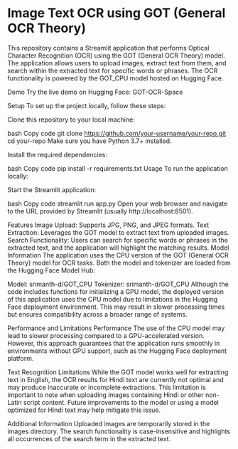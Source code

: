 # Image Text OCR using GOT (General OCR Theory)
This repository contains a Streamlit application that performs Optical Character Recognition (OCR) using the GOT (General OCR Theory) model. The application allows users to upload images, extract text from them, and search within the extracted text for specific words or phrases. The OCR functionality is powered by the GOT_CPU model hosted on Hugging Face.

Demo
Try the live demo on Hugging Face: GOT-OCR-Space

Setup
To set up the project locally, follow these steps:

Clone this repository to your local machine:

bash
Copy code
git clone https://github.com/your-username/your-repo.git
cd your-repo
Make sure you have Python 3.7+ installed.

Install the required dependencies:

bash
Copy code
pip install -r requirements.txt
Usage
To run the application locally:

Start the Streamlit application:

bash
Copy code
streamlit run app.py
Open your web browser and navigate to the URL provided by Streamlit (usually http://localhost:8501).

Features
Image Upload: Supports JPG, PNG, and JPEG formats.
Text Extraction: Leverages the GOT model to extract text from uploaded images.
Search Functionality: Users can search for specific words or phrases in the extracted text, and the application will highlight the matching results.
Model Information
The application uses the CPU version of the GOT (General OCR Theory) model for OCR tasks. Both the model and tokenizer are loaded from the Hugging Face Model Hub:

Model: srimanth-d/GOT_CPU
Tokenizer: srimanth-d/GOT_CPU
Although the code includes functions for initializing a GPU model, the deployed version of this application uses the CPU model due to limitations in the Hugging Face deployment environment. This may result in slower processing times but ensures compatibility across a broader range of systems.

Performance and Limitations
Performance
The use of the CPU model may lead to slower processing compared to a GPU-accelerated version. However, this approach guarantees that the application runs smoothly in environments without GPU support, such as the Hugging Face deployment platform.

Text Recognition Limitations
While the GOT model works well for extracting text in English, the OCR results for Hindi text are currently not optimal and may produce inaccurate or incomplete extractions. This limitation is important to note when uploading images containing Hindi or other non-Latin script content. Future improvements to the model or using a model optimized for Hindi text may help mitigate this issue.

Additional Information
Uploaded images are temporarily stored in the images directory.
The search functionality is case-insensitive and highlights all occurrences of the search term in the extracted text.

